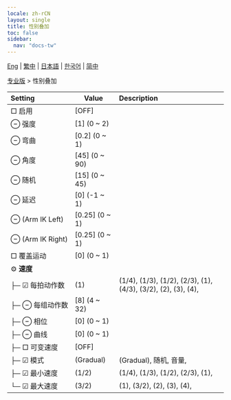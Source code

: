 ```yaml
---
locale: zh-rCN
layout: single
title: 性别叠加
toc: false
sidebar:
  nav: "docs-tw"
---
```

[Eng](/dancexr/menu/2025.4/actor/sex_overlay) | [繁中](/tw/dancexr/menu/2025.4/actor/sex_overlay) | [日本語](/jp/dancexr/menu/2025.4/actor/sex_overlay) | [한국어](/kr/dancexr/menu/2025.4/actor/sex_overlay) | [简中](/zh/dancexr/menu/2025.4/actor/sex_overlay)

[专业版](../menu#专业版) > 性别叠加



| Setting | Value | Description |
| :--- | --- | :--- |
|<nobr> □ 启用</nobr>| [OFF] | 
|<nobr> ⊖ 强度</nobr>| [1] (0 ~ 2) | 
|<nobr> ⊖ 弯曲</nobr>| [0.2] (0 ~ 1) | 
|<nobr> ⊖ 角度</nobr>| [45] (0 ~ 90) | 
|<nobr> ⊖ 随机</nobr>| [15] (0 ~ 45) | 
|<nobr> ⊖ 延迟</nobr>| [0] (-1 ~ 1) | 
|<nobr> ⊖ (Arm IK Left)</nobr>| [0.25] (0 ~ 1) | 
|<nobr> ⊖ (Arm IK Right)</nobr>| [0.25] (0 ~ 1) | 
|<nobr> □ 覆盖运动</nobr>| [0] (0 ~ 1) | 
|<nobr> ⚙️ **速度**</nobr>| | 
|<nobr>├─ ☑ 每拍动作数</nobr>| (1) | (1/4), (1/3), (1/2), (2/3), (1), (4/3), (3/2), (2), (3), (4), 
|<nobr>├─ ⊖ 每组动作数</nobr>| [8] (4 ~ 32) | 
|<nobr>├─ ⊖ 相位</nobr>| [0] (0 ~ 1) | 
|<nobr>├─ ⊖ 曲线</nobr>| [0] (0 ~ 1) | 
|<nobr>├─ □ 可变速度</nobr>| [OFF] | 
|<nobr>├─ ☑ 模式</nobr>| (Gradual) | (Gradual), 随机, 音量, 
|<nobr>├─ ☑ 最小速度</nobr>| (1/2) | (1/4), (1/3), (1/2), (2/3), (1), 
|<nobr>└─ ☑ 最大速度</nobr>| (3/2) | (1), (3/2), (2), (3), (4), 

